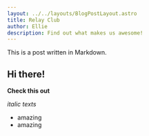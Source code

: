 ```yaml
---
layout: ../../layouts/BlogPostLayout.astro
title: Relay Club
author: Ellie
description: Find out what makes us awesome!
---
```

This is a post written in Markdown.
## Hi there!
**Check this out**

*italic texts*
- amazing
- amazing
